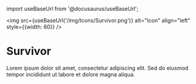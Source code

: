 import useBaseUrl from '@docusaurus/useBaseUrl';

<img src={useBaseUrl('/img/Icons/Survivor.png')} alt="Icon" align="left" style={{width: 60}} />
# Survivor

Lorem ipsum dolor sit amet, consectetur adipiscing elit. Sed do eiusmod tempor incididunt ut labore et dolore magna aliqua.
